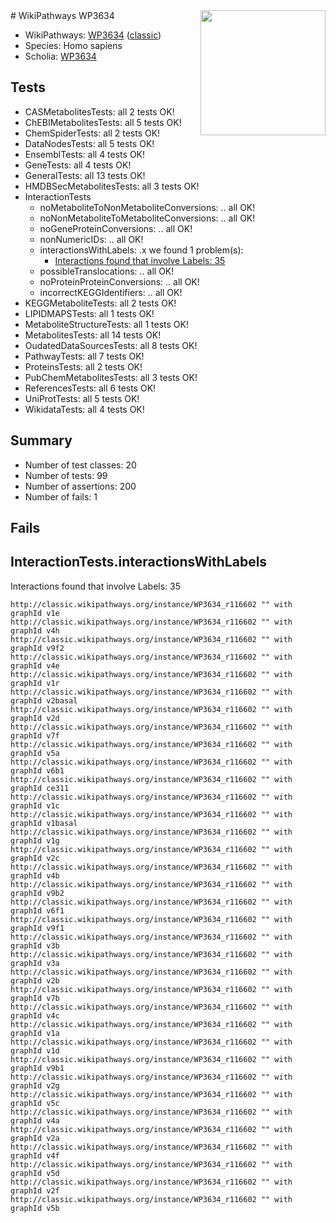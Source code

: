 <img style="float: right; width: 200px" src="https://upload.wikimedia.org/wikipedia/commons/thumb/8/83/Wplogo_with_text_500.png/640px-Wplogo_with_text_500.png" />
# WikiPathways WP3634

* WikiPathways: [WP3634](https://wikipathways.org/pathways/WP3634) ([classic](https://classic.wikipathways.org/instance/WP3634))
* Species: Homo sapiens
* Scholia: [WP3634](https://scholia.toolforge.org/wikipathways/WP3634)
## Tests
* CASMetabolitesTests: all 2 tests OK!
* ChEBIMetabolitesTests: all 5 tests OK!
* ChemSpiderTests: all 2 tests OK!
* DataNodesTests: all 5 tests OK!
* EnsemblTests: all 4 tests OK!
* GeneTests: all 4 tests OK!
* GeneralTests: all 13 tests OK!
* HMDBSecMetabolitesTests: all 3 tests OK!
* InteractionTests
    * noMetaboliteToNonMetaboliteConversions: .. all OK!
    * noNonMetaboliteToMetaboliteConversions: .. all OK!
    * noGeneProteinConversions: .. all OK!
    * nonNumericIDs: .. all OK!
    * interactionsWithLabels: .x we found 1 problem(s):
        * [Interactions found that involve Labels: 35](#fe97a8fb)
    * possibleTranslocations: .. all OK!
    * noProteinProteinConversions: .. all OK!
    * incorrectKEGGIdentifiers: .. all OK!
* KEGGMetaboliteTests: all 2 tests OK!
* LIPIDMAPSTests: all 1 tests OK!
* MetaboliteStructureTests: all 1 tests OK!
* MetabolitesTests: all 14 tests OK!
* OudatedDataSourcesTests: all 8 tests OK!
* PathwayTests: all 7 tests OK!
* ProteinsTests: all 2 tests OK!
* PubChemMetabolitesTests: all 3 tests OK!
* ReferencesTests: all 6 tests OK!
* UniProtTests: all 5 tests OK!
* WikidataTests: all 4 tests OK!


## Summary

* Number of test classes: 20
* Number of tests: 99
* Number of assertions: 200
* Number of fails: 1

## Fails

<a name="fe97a8fb" />

## InteractionTests.interactionsWithLabels

Interactions found that involve Labels: 35
```
http://classic.wikipathways.org/instance/WP3634_r116602 "" with graphId v1e
http://classic.wikipathways.org/instance/WP3634_r116602 "" with graphId v4h
http://classic.wikipathways.org/instance/WP3634_r116602 "" with graphId v9f2
http://classic.wikipathways.org/instance/WP3634_r116602 "" with graphId v4e
http://classic.wikipathways.org/instance/WP3634_r116602 "" with graphId v1r
http://classic.wikipathways.org/instance/WP3634_r116602 "" with graphId v2basal
http://classic.wikipathways.org/instance/WP3634_r116602 "" with graphId v2d
http://classic.wikipathways.org/instance/WP3634_r116602 "" with graphId v7f
http://classic.wikipathways.org/instance/WP3634_r116602 "" with graphId v5a
http://classic.wikipathways.org/instance/WP3634_r116602 "" with graphId v6b1
http://classic.wikipathways.org/instance/WP3634_r116602 "" with graphId ce311
http://classic.wikipathways.org/instance/WP3634_r116602 "" with graphId v1c
http://classic.wikipathways.org/instance/WP3634_r116602 "" with graphId v1basal
http://classic.wikipathways.org/instance/WP3634_r116602 "" with graphId v1g
http://classic.wikipathways.org/instance/WP3634_r116602 "" with graphId v2c
http://classic.wikipathways.org/instance/WP3634_r116602 "" with graphId v4b
http://classic.wikipathways.org/instance/WP3634_r116602 "" with graphId v9b2
http://classic.wikipathways.org/instance/WP3634_r116602 "" with graphId v6f1
http://classic.wikipathways.org/instance/WP3634_r116602 "" with graphId v9f1
http://classic.wikipathways.org/instance/WP3634_r116602 "" with graphId v3b
http://classic.wikipathways.org/instance/WP3634_r116602 "" with graphId v3a
http://classic.wikipathways.org/instance/WP3634_r116602 "" with graphId v2b
http://classic.wikipathways.org/instance/WP3634_r116602 "" with graphId v7b
http://classic.wikipathways.org/instance/WP3634_r116602 "" with graphId v4c
http://classic.wikipathways.org/instance/WP3634_r116602 "" with graphId v1a
http://classic.wikipathways.org/instance/WP3634_r116602 "" with graphId v1d
http://classic.wikipathways.org/instance/WP3634_r116602 "" with graphId v9b1
http://classic.wikipathways.org/instance/WP3634_r116602 "" with graphId v2g
http://classic.wikipathways.org/instance/WP3634_r116602 "" with graphId v5c
http://classic.wikipathways.org/instance/WP3634_r116602 "" with graphId v4a
http://classic.wikipathways.org/instance/WP3634_r116602 "" with graphId v2a
http://classic.wikipathways.org/instance/WP3634_r116602 "" with graphId v4f
http://classic.wikipathways.org/instance/WP3634_r116602 "" with graphId v5d
http://classic.wikipathways.org/instance/WP3634_r116602 "" with graphId v2f
http://classic.wikipathways.org/instance/WP3634_r116602 "" with graphId v5b
```

